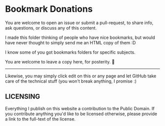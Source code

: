 # Bookmark Donations

You are welcome to open an issue or submit a pull-request, to share info, ask questions, or discuss any of this content.

I made this folder thinking of people who have nice bookmarks, but would have never thought to simply send me an HTML copy of them :D

I know some of you got bookmarks folders for specific subjects.

You are welcome to leave a copy here, for posterity. :bow:

---

Likewise, you may simply click edit on this or any page and let GitHub take care of the technical stuff (you won't break anything, I promise :)


## LICENSING

Everything I publish on this website a contribution to the Public Domain. If you contribute anything you'd like to be licensed otherwise, please provide a link to the full-text of the license.
